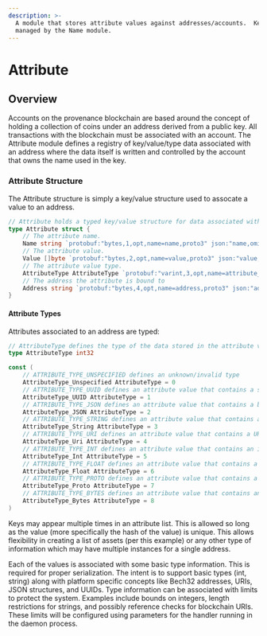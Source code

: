 ```yaml
---
description: >-
  A module that stores attribute values against addresses/accounts.  Keys are
  managed by the Name module.
---
```


# Attribute

## Overview

Accounts on the provenance blockchain are based around the concept of holding a collection of coins under an address derived from a public key. All transactions with the blockchain must be associated with an account.  The Attribute module defines a registry of key/value/type data associated with an address where the data itself is written and controlled by the account that owns the name used in the key.

### Attribute Structure

The Attribute structure is simply a key/value structure used to assocate a value to an address.

```go
// Attribute holds a typed key/value structure for data associated with an account
type Attribute struct {
	// The attribute name.
	Name string `protobuf:"bytes,1,opt,name=name,proto3" json:"name,omitempty"`
	// The attribute value.
	Value []byte `protobuf:"bytes,2,opt,name=value,proto3" json:"value,omitempty"`
	// The attribute value type.
	AttributeType AttributeType `protobuf:"varint,3,opt,name=attribute_type,json=attributeType,proto3,enum=provenance.attribute.v1.AttributeType" json:"attribute_type,omitempty"`
	// The address the attribute is bound to
	Address string `protobuf:"bytes,4,opt,name=address,proto3" json:"address,omitempty"`
}
```

#### Attribute Types

Attributes associated to an address are typed:

```go
// AttributeType defines the type of the data stored in the attribute value
type AttributeType int32

const (
	// ATTRIBUTE_TYPE_UNSPECIFIED defines an unknown/invalid type
	AttributeType_Unspecified AttributeType = 0
	// ATTRIBUTE_TYPE_UUID defines an attribute value that contains a string value representation of a V4 uuid
	AttributeType_UUID AttributeType = 1
	// ATTRIBUTE_TYPE_JSON defines an attribute value that contains a byte string containing json data
	AttributeType_JSON AttributeType = 2
	// ATTRIBUTE_TYPE_STRING defines an attribute value that contains a generic string value
	AttributeType_String AttributeType = 3
	// ATTRIBUTE_TYPE_URI defines an attribute value that contains a URI
	AttributeType_Uri AttributeType = 4
	// ATTRIBUTE_TYPE_INT defines an attribute value that contains an integer (cast as int64)
	AttributeType_Int AttributeType = 5
	// ATTRIBUTE_TYPE_FLOAT defines an attribute value that contains a float
	AttributeType_Float AttributeType = 6
	// ATTRIBUTE_TYPE_PROTO defines an attribute value that contains a serialized proto value in bytes
	AttributeType_Proto AttributeType = 7
	// ATTRIBUTE_TYPE_BYTES defines an attribute value that contains an untyped array of bytes
	AttributeType_Bytes AttributeType = 8
)

```

Keys may appear multiple times in an attribute list. This is allowed so long as the value \(more specifically the hash of the value\) is unique. This allows flexibility in creating a list of assets \(per this example\) or any other type of information which may have multiple instances for a single address.

Each of the values is associated with some basic type information. This is required for proper serialization. The intent is to support basic types \(int, string\) along with platform specific concepts like Bech32 addresses, URIs, JSON structures, and UUIDs. Type information can be associated with limits to protect the system. Examples include bounds on integers, length restrictions for strings, and possibly reference checks for blockchain URIs. These limits will be configured using parameters for the handler running in the daemon process.

